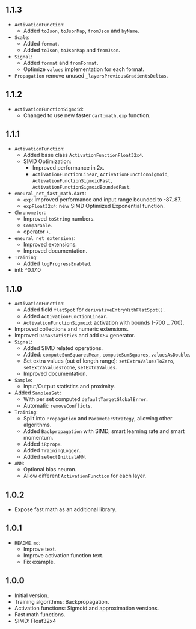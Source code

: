 ## 1.1.3

- `ActivationFunction`:
  - Added `toJson`, `toJsonMap`, `fromJson` and `byName`.
- `Scale`:
  - Added `format`.
  - Added `toJson`, `toJsonMap` and `fromJson`.
- `Signal`:
  - Added `format` and `fromFormat`.
  - Optimize `values` implementation for each format.
- `Propagation` remove unused `_layersPreviousGradientsDeltas`.

## 1.1.2

- `ActivationFunctionSigmoid`:
  - Changed to use new faster `dart:math.exp` function.

## 1.1.1

- `ActivationFunction`:
  - Added base class `ActivationFunctionFloat32x4`.
  - SIMD Optimization:
    - Improved performance in 2x.
    - `ActivationFunctionLinear`, `ActivationFunctionSigmoid`,
      `ActivationFunctionSigmoidFast`, `ActivationFunctionSigmoidBoundedFast`.
- `eneural_net_fast_math.dart`:
  - `exp`: Improved performance and input range bounded to -87..87.
  - `expFloat32x4`: new SIMD Optimized Exponential function.
- `Chronometer`:
  - Improved `toString` numbers.
  - `Comparable`.
  - operator `+`.
- `eneural_net_extensions`:
  - Improved extensions.
  - Improved documentation.
- `Training`:
  - Added `logProgressEnabled`.
- intl: ^0.17.0

## 1.1.0

- `ActivationFunction`:
  - Added field `flatSpot` for `derivativeEntryWithFlatSpot()`.
  - Added `ActivationFunctionLinear`.
  - `ActivationFunctionSigmoid`: activation with bounds (-700 .. 700).
- Improved collections and numeric extensions.
- Improved `DataStatistics` and add `CSV` generator.
- `Signal`:
  - Added SIMD related operations.
  - Added: `computeSumSquaresMean`, `computeSumSquares`, `valuesAsDouble`.
  - Set extra values (out of length range): `setExtraValuesToZero`, `setExtraValuesToOne`, `setExtraValues`.
  - Improved documentation.
- `Sample`:
  - Input/Output statistics and proximity.
- Added `SamplesSet`:
  - With per set computed `defaultTargetGlobalError`.
  - Automatic `removeConflicts`.
- `Training`:
  - Split into `Propagation` and `ParameterStrategy`, allowing other algorithms.
  - Added `Backpropagation` with SIMD, smart learning rate and smart momentum.
  - Added `iRprop+`.
  - Added `TrainingLogger`.
  - Added `selectInitialANN`.
- `ANN`:
  - Optional bias neuron.
  - Allow different `ActivationFunction` for each layer.

## 1.0.2

- Expose fast math as an additional library.

## 1.0.1

- `README.md`:
  - Improve text.
  - Improve activation function text.
  - Fix example.

## 1.0.0

- Initial version.
- Training algorithms: Backpropagation.
- Activation functions: Sigmoid and approximation versions.
- Fast math functions.
- SIMD: Float32x4
